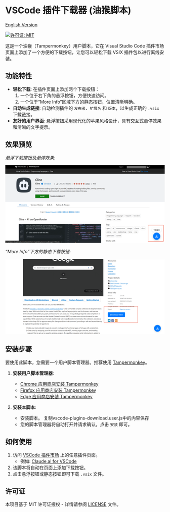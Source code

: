# VSCode 插件下载器 (油猴脚本)

[English Version](README.en.md)

[![许可证: MIT](https://img.shields.io/badge/License-MIT-yellow.svg)](https://opensource.org/licenses/MIT)

这是一个油猴（Tampermonkey）用户脚本，它在 Visual Studio Code 插件市场页面上添加了一个方便的下载按钮，让您可以轻松下载 VSIX 插件包以进行离线安装。

## 功能特性

- **轻松下载**: 在插件页面上添加两个下载按钮：
  1. 一个位于右下角的悬浮按钮，方便快速访问。
  2. 一个位于“More Info”区域下方的静态按钮，位置清晰明确。
- **自动生成链接**: 自动检测插件的 `发布者`、`扩展名` 和 `版本`，以生成正确的 `.vsix` 下载链接。
- **友好的用户界面**: 悬浮按钮采用现代化的苹果风格设计，具有交互式悬停效果和清晰的文字提示。

## 效果预览

*悬浮下载按钮及悬停效果:*

![1750561755701](image/readme/1750561755701.png)

*“More Info”下方的静态下载按钮:*

![1750561787890](image/readme/1750561787890.png)

## 安装步骤

要使用此脚本，您需要一个用户脚本管理器。推荐使用 [Tampermonkey](https://www.tampermonkey.net/)。

1. **安装用户脚本管理器**:

   - [Chrome 应用商店安装 Tampermonkey](https://chrome.google.com/webstore/detail/tampermonkey/dhdgffkkebhmkfjojejmpbldmpobfkfo)
   - [Firefox 应用商店安装 Tampermonkey](https://addons.mozilla.org/zh-CN/firefox/addon/tampermonkey/)
   - [Edge 应用商店安装 Tampermonkey](https://microsoftedge.microsoft.com/addons/detail/tampermonkey/iikmkjmpaadaobahmlepeloendndfphd)
2. **安装本脚本**:

   - 安装脚本。 复制vscode-plugins-download.user.js中的内容保存
   - 您的脚本管理器将自动打开并请求确认。点击 `安装` 即可。

## 如何使用

1. 访问 [VSCode 插件市场](https://marketplace.visualstudio.com/vscode) 上的任意插件页面。
   - 例如: [Claude.ai for VSCode](https://marketplace.visualstudio.com/items?itemName=saoudrizwan.claude-dev)
2. 该脚本将自动在页面上添加下载按钮。
3. 点击悬浮按钮或静态按钮即可下载 `.vsix` 文件。

## 许可证

本项目基于 MIT 许可证授权 - 详情请参阅 [LICENSE](LICENSE) 文件。
